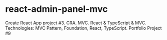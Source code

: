 # react-admin-panel-mvc
Create React App project #3. CRA. MVC. React &amp; TypeScript &amp; MVC. Technologies: MVC Pattern, Foundation, React, TypeScript. Portfolio Project #9

